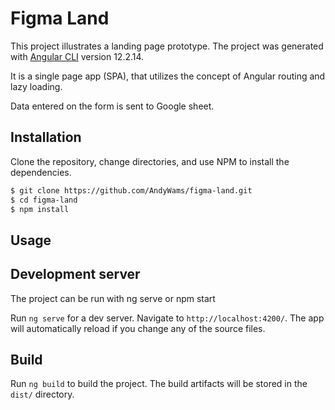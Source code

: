 # Figma Land

This project illustrates a landing page prototype. The project was generated with [Angular CLI](https://github.com/angular/angular-cli) version 12.2.14.

It is a single page app (SPA), that utilizes the concept of Angular routing and lazy loading.

Data entered on the form is sent to Google sheet.

## Installation

Clone the repository, change directories, and use NPM to install the dependencies.

```bash
$ git clone https://github.com/AndyWams/figma-land.git
$ cd figma-land
$ npm install
```

## Usage

## Development server

The project can be run with ng serve or npm start

Run `ng serve` for a dev server. Navigate to `http://localhost:4200/`. The app will automatically reload if you change any of the source files.

## Build

Run `ng build` to build the project. The build artifacts will be stored in the `dist/` directory.
